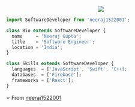 <p align="center">
  <img src="https://github.com/thompsonemerson/thompsonemerson/raw/master/cover-thompson.png" />
</p>

```js
import SoftwareDeveloper from 'neeraj1522001';

class Bio extends SoftwareDeveloper {
  name     = 'Neeraj Gupta';
  title    = 'Software Engineer';
  location = 'India';
}

class Skills extends SoftwareDeveloper {
  languages  = ['JavaScript', 'Swift', 'C++];
  databases  = ['Firebase'];
  frameworks = ['React'];
}
```

⭐️ From [neeraj1522001](https://github.com/neeraj1522001)
